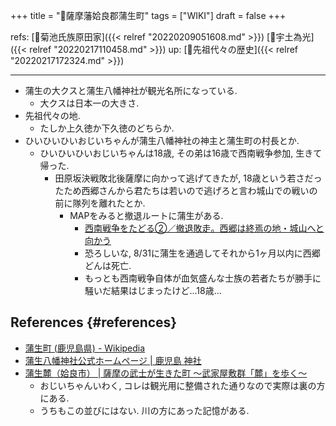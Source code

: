 +++
title = "📝薩摩藩姶良郡蒲生町"
tags = ["WIKI"]
draft = false
+++

refs: [📝菊池氏族原田家]({{< relref "20220209051608.md" >}}) [📝宇土為光]({{< relref "20220217110458.md" >}}) up: [📂先祖代々の歴史]({{< relref "20220217172324.md" >}})

---

-   蒲生の大クスと蒲生八幡神社が観光名所になっている.
    -   大クスは日本一の大きさ.
-   先祖代々の地.
    -   たしか上久徳か下久徳のどちらか.
-   ひいひいひいおじいちゃんが蒲生八幡神社の神主と蒲生町の村長とか.
    -   ひいひいひいおじいちゃんは18歳, その弟は16歳で西南戦争参加, 生きて帰った.
        -   田原坂決戦敗北後薩摩に向かって逃げてきたが, 18歳という若さだったため西郷さんから君たちは若いので逃げろと言わ城山での戦いの前に隊列を離れたとか.
            -   MAPをみると撤退ルートに蒲生がある.
                -   [西南戦争をたどる②／撤退敗走。西郷は終焉の地・城山へと向かう](https://felia.373news.com/145230/)
                -   恐ろしいな, 8/31に蒲生を通過してそれから1ヶ月以内に西郷どんは死亡.
                -   もっとも西南戦争自体が血気盛んな士族の若者たちが勝手に騒いだ結果はじまったけど...18歳...


## References {#references}

-   [蒲生町 (鹿児島県) - Wikipedia](https://ja.wikipedia.org/wiki/%E8%92%B2%E7%94%9F%E7%94%BA_(%E9%B9%BF%E5%85%90%E5%B3%B6%E7%9C%8C))
-   [蒲生八幡神社公式ホームページ | 鹿児島 神社](http://www.kamou80000.com/)
-   [蒲生麓（姶良市） | 薩摩の武士が生きた町 〜武家屋敷群「麓」を歩く〜](https://kagoshima-fumoto.jp/aira/)
    -   おじいちゃんいわく, コレは観光用に整備された通りなので実際は裏の方にある.
    -   うちもこの並びにはない. 川の方にあった記憶がある.

